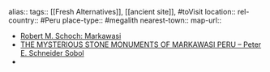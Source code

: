 alias::
tags:: [[Fresh Alternatives]], [[ancient site]], #toVisit
location::
rel-country:: #Peru
place-type:: #megalith
nearest-town::
map-url::
- [Robert M. Schoch: Markawasi](https://www.robertschoch.com/markawasi.html)
- [THE MYSTERIOUS STONE MONUMENTS OF MARKAWASI PERU – Peter E. Schneider Sobol](https://peterschneiderperu.com/the-mysterious-stone-monuments-of-markawasi-peru/)
-
